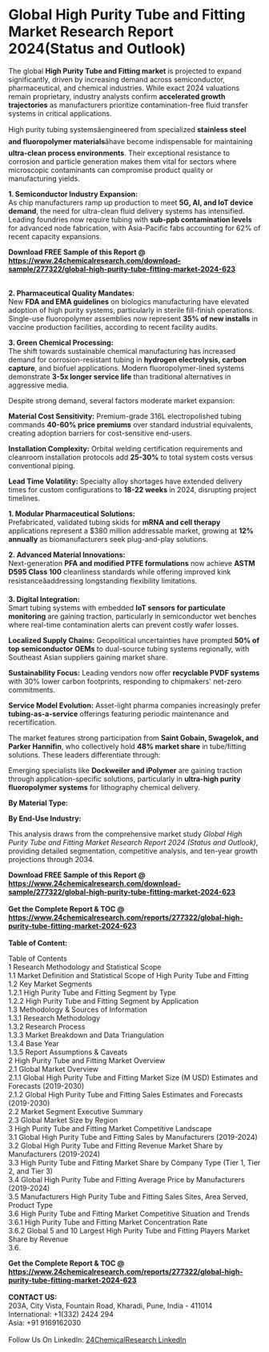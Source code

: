 <h1>Global High Purity Tube and Fitting Market Research Report 2024(Status and Outlook)</h1><p>The global <strong>High Purity Tube and Fitting market</strong> is projected to expand significantly, driven by increasing demand across semiconductor, pharmaceutical, and chemical industries. While exact 2024 valuations remain proprietary, industry analysts confirm <strong>accelerated growth trajectories</strong> as manufacturers prioritize contamination-free fluid transfer systems in critical applications.</p><p>High purity tubing systemsâengineered from specialized <strong>stainless steel and fluoropolymer materials</strong>âhave become indispensable for maintaining <strong>ultra-clean process environments</strong>. Their exceptional resistance to corrosion and particle generation makes them vital for sectors where microscopic contaminants can compromise product quality or manufacturing yields.</p><p><strong>1. Semiconductor Industry Expansion:</strong><br>
As chip manufacturers ramp up production to meet <strong>5G, AI, and IoT device demand</strong>, the need for ultra-clean fluid delivery systems has intensified. Leading foundries now require tubing with <strong>sub-ppb contamination levels</strong> for advanced node fabrication, with Asia-Pacific fabs accounting for 62% of recent capacity expansions.</p><div><b>Download FREE Sample of this Report @ 
            <a href="https://www.24chemicalresearch.com/download-sample/277322/global-high-purity-tube-fitting-market-2024-623">
            https://www.24chemicalresearch.com/download-sample/277322/global-high-purity-tube-fitting-market-2024-623</a></b></div><br><p><strong>2. Pharmaceutical Quality Mandates:</strong><br>
New <strong>FDA and EMA guidelines</strong> on biologics manufacturing have elevated adoption of high purity systems, particularly in sterile fill-finish operations. Single-use fluoropolymer assemblies now represent <strong>35% of new installs</strong> in vaccine production facilities, according to recent facility audits.</p><p><strong>3. Green Chemical Processing:</strong><br>
The shift towards sustainable chemical manufacturing has increased demand for corrosion-resistant tubing in <strong>hydrogen electrolysis, carbon capture</strong>, and biofuel applications. Modern fluoropolymer-lined systems demonstrate <strong>3-5x longer service life</strong> than traditional alternatives in aggressive media.</p><p>Despite strong demand, several factors moderate market expansion:</p><p><strong>Material Cost Sensitivity:</strong> Premium-grade 316L electropolished tubing commands <strong>40-60% price premiums</strong> over standard industrial equivalents, creating adoption barriers for cost-sensitive end-users.</p><p><strong>Installation Complexity:</strong> Orbital welding certification requirements and cleanroom installation protocols add <strong>25-30%</strong> to total system costs versus conventional piping.</p><p><strong>Lead Time Volatility:</strong> Specialty alloy shortages have extended delivery times for custom configurations to <strong>18-22 weeks</strong> in 2024, disrupting project timelines.</p><p><strong>1. Modular Pharmaceutical Solutions:</strong><br>
Prefabricated, validated tubing skids for <strong>mRNA and cell therapy</strong> applications represent a $380 million addressable market, growing at <strong>12% annually</strong> as biomanufacturers seek plug-and-play solutions.</p><p><strong>2. Advanced Material Innovations:</strong><br>
Next-generation <strong>PFA and modified PTFE formulations</strong> now achieve <strong>ASTM D595 Class 100</strong> cleanliness standards while offering improved kink resistanceâaddressing longstanding flexibility limitations.</p><p><strong>3. Digital Integration:</strong><br>
Smart tubing systems with embedded <strong>IoT sensors for particulate monitoring</strong> are gaining traction, particularly in semiconductor wet benches where real-time contamination alerts can prevent costly wafer losses.</p><p><strong>Localized Supply Chains:</strong> Geopolitical uncertainties have prompted <strong>50% of top semiconductor OEMs</strong> to dual-source tubing systems regionally, with Southeast Asian suppliers gaining market share.</p><p><strong>Sustainability Focus:</strong> Leading vendors now offer <strong>recyclable PVDF systems</strong> with 30% lower carbon footprints, responding to chipmakers' net-zero commitments.</p><p><strong>Service Model Evolution:</strong> Asset-light pharma companies increasingly prefer <strong>tubing-as-a-service</strong> offerings featuring periodic maintenance and recertification.</p><p>The market features strong participation from <strong>Saint Gobain, Swagelok, and Parker Hannifin</strong>, who collectively hold <strong>48% market share</strong> in tube/fitting solutions. These leaders differentiate through:</p><p>Emerging specialists like <strong>Dockweiler and iPolymer</strong> are gaining traction through application-specific solutions, particularly in <strong>ultra-high purity fluoropolymer systems</strong> for lithography chemical delivery.</p><p><strong>By Material Type:</strong></p><p><strong>By End-Use Industry:</strong></p><p>This analysis draws from the comprehensive market study <em>Global High Purity Tube and Fitting Market Research Report 2024 (Status and Outlook)</em>, providing detailed segmentation, competitive analysis, and ten-year growth projections through 2034.</p><div><b>Download FREE Sample of this Report @ 
            <a href="https://www.24chemicalresearch.com/download-sample/277322/global-high-purity-tube-fitting-market-2024-623">
            https://www.24chemicalresearch.com/download-sample/277322/global-high-purity-tube-fitting-market-2024-623</a></b></div><br><div><b>Get the Complete Report & TOC @ 
            <a href="https://www.24chemicalresearch.com/reports/277322/global-high-purity-tube-fitting-market-2024-623">
            https://www.24chemicalresearch.com/reports/277322/global-high-purity-tube-fitting-market-2024-623</a></b></div><br>
            <b>Table of Content:</b><p>Table of Contents<br />
1 Research Methodology and Statistical Scope<br />
1.1 Market Definition and Statistical Scope of High Purity Tube and Fitting<br />
1.2 Key Market Segments<br />
1.2.1 High Purity Tube and Fitting Segment by Type<br />
1.2.2 High Purity Tube and Fitting Segment by Application<br />
1.3 Methodology & Sources of Information<br />
1.3.1 Research Methodology<br />
1.3.2 Research Process<br />
1.3.3 Market Breakdown and Data Triangulation<br />
1.3.4 Base Year<br />
1.3.5 Report Assumptions & Caveats<br />
2 High Purity Tube and Fitting Market Overview<br />
2.1 Global Market Overview<br />
2.1.1 Global High Purity Tube and Fitting Market Size (M USD) Estimates and Forecasts (2019-2030)<br />
2.1.2 Global High Purity Tube and Fitting Sales Estimates and Forecasts (2019-2030)<br />
2.2 Market Segment Executive Summary<br />
2.3 Global Market Size by Region<br />
3 High Purity Tube and Fitting Market Competitive Landscape<br />
3.1 Global High Purity Tube and Fitting Sales by Manufacturers (2019-2024)<br />
3.2 Global High Purity Tube and Fitting Revenue Market Share by Manufacturers (2019-2024)<br />
3.3 High Purity Tube and Fitting Market Share by Company Type (Tier 1, Tier 2, and Tier 3)<br />
3.4 Global High Purity Tube and Fitting Average Price by Manufacturers (2019-2024)<br />
3.5 Manufacturers High Purity Tube and Fitting Sales Sites, Area Served, Product Type<br />
3.6 High Purity Tube and Fitting Market Competitive Situation and Trends<br />
3.6.1 High Purity Tube and Fitting Market Concentration Rate<br />
3.6.2 Global 5 and 10 Largest High Purity Tube and Fitting Players Market Share by Revenue<br />
3.6.</p><div><b>Get the Complete Report & TOC @ 
            <a href="https://www.24chemicalresearch.com/reports/277322/global-high-purity-tube-fitting-market-2024-623">
            https://www.24chemicalresearch.com/reports/277322/global-high-purity-tube-fitting-market-2024-623</a></b></div><br><b>CONTACT US:</b><br>
            203A, City Vista, Fountain Road, Kharadi, Pune, India - 411014<br>
            International: +1(332) 2424 294<br>
            Asia: +91 9169162030 <br><br>
            Follow Us On LinkedIn: <a href="https://www.linkedin.com/company/24chemicalresearch/">24ChemicalResearch LinkedIn</a>